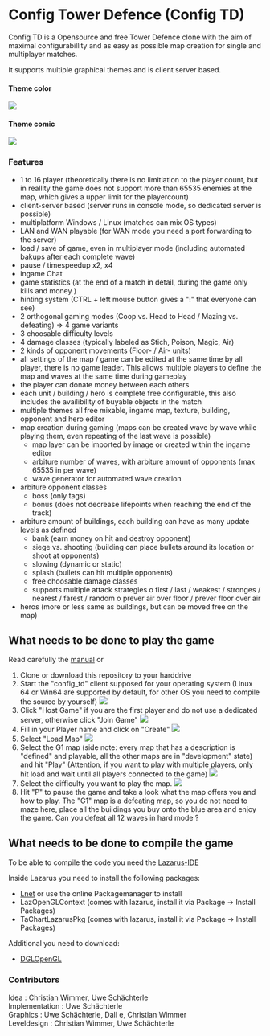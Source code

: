 # Config Tower Defence (Config TD)

Config TD is a Opensource and free Tower Defence clone with the aim of maximal configurabillity and as easy as possible map creation for single and multiplayer matches.

It supports multiple graphical themes and is client server based.

#### Theme color
![](preview_color.png)

#### Theme comic
![](preview_comic.png)

### Features
- 1 to 16 player (theoretically there is no limitiation to the player count, but in reallity the game does not support more than 65535 enemies at the map, which gives a upper limit for the playercount)
- client-server based (server runs in console mode, so dedicated server is possible)
- multiplatform Windows / Linux (matches can mix OS types)
- LAN and WAN playable (for WAN mode you need a port forwarding to the server)
- load / save of game, even in multiplayer mode (including automated bakups after each complete wave)
- pause / timespeedup x2, x4 
- ingame Chat
- game statistics (at the end of a match in detail, during the game only kills and money )
- hinting system (CTRL + left mouse button gives a "!" that everyone can see)
- 2 orthogonal gaming modes (Coop vs. Head to Head / Mazing vs. defeating) => 4 game variants
- 3 choosable difficulty levels
- 4 damage classes (typically labeled as Stich, Poison, Magic, Air)
- 2 kinds of opponent movements (Floor- / Air- units)
- all settings of the map / game can be edited at the same time by all player, there is no game leader. This allows multiple players to define the map and waves at the same time during gameplay
- the player can donate money between each others
- each unit / building / hero is complete free configurable, this also includes the availibility of buyable objects in the match
- multiple themes all free mixable, ingame map, texture, building, opponent and hero editor
- map creation during gaming (maps can be created wave by wave while playing them, even repeating of the last wave is possible)
  * map layer can be imported by image or created within the ingame editor
  * arbiture number of waves, with arbiture amount of opponents (max 65535 in per wave)
  * wave generator for automated wave creation
- arbiture opponent classes
  * boss (only tags)
  * bonus (does not decrease lifepoints when reaching the end of the track)
- arbiture amount of buildings, each building can have as many update levels as defined
  * bank (earn money on hit and destroy opponent)
  * siege vs. shooting (building can place bullets around its location or shoot at opponents)
  * slowing (dynamic or static)
  * splash (bullets can hit multiple opponents)
  * free choosable damage classes
  * supports multiple attack strategies
    o first / last / weakest / stronges / nearest / farest / random
    o prever air over floor / prever floor over air
- heros (more or less same as buildings, but can be moved free on the map)  

## What needs to be done to play the game

Read carefully the [manual](manual.md) or

1. Clone or download this repository to your harddrive
2. Start the "config_td" client supposed for your operating system (Linux 64 or Win64 are supported by default, for other OS you need to compile the source by yourself) ![](game_started.png)
3. Click "Host Game" if you are the first player and do not use a dedicated server, otherwise click "Join Game" ![](host_game.png)
4. Fill in your Player name and click on "Create" ![](select_map.png)
5. Select "Load Map" ![](select_G1_map.png)
6. Select the G1 map (side note: every map that has a description is "defined" and playable, all the other maps are in "development" state) and hit "Play" (Attention, if you want to play with multiple players, only hit load and wait until all players connected to the game) ![](select_difficulty.png)
7. Select the difficulty you want to play the map. ![](in_game.png)
8. Hit "P" to pause the game and take a look what the map offers you and how to play. The "G1" map is a defeating map, so you do not need to maze here, place all the buildings you buy onto the blue area and enjoy the game. Can you defeat all 12 waves in hard mode ?

## What needs to be done to compile the game

To be able to compile the code you need the [Lazarus-IDE](https://www.lazarus-ide.org)

Inside Lazarus you need to install the following packages:
- [Lnet](https://github.com/almindor/lnet) or use the online Packagemanager to install
- LazOpenGLContext (comes with lazarus, install it via Package -> Install Packages)
- TaChartLazarusPkg (comes with lazarus, install it via Package -> Install Packages)

Additional you need to download:
- [DGLOpenGL](https://github.com/saschawillems/dglopengl)

### Contributors
Idea : Christian Wimmer, Uwe Schächterle<br>
Implementation : Uwe Schächterle<br>
Graphics : Uwe Schächterle, Dall e, Christian Wimmer<br>
Leveldesign : Christian Wimmer, Uwe Schächterle<br>
